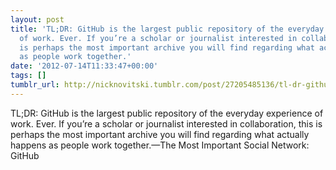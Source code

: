 ```yaml
---
layout: post
title: 'TL;DR: GitHub is the largest public repository of the everyday experience
  of work. Ever. If you’re a scholar or journalist interested in collaboration, this
  is perhaps the most important archive you will find regarding what actually happens
  as people work together.'
date: '2012-07-14T11:33:47+00:00'
tags: []
tumblr_url: http://nicknovitski.tumblr.com/post/27205485136/tl-dr-github-is-the-largest-public-repository-of
---
```

TL;DR: GitHub is the largest public repository of the everyday experience of work. Ever. If you’re a scholar or journalist interested in collaboration, this is perhaps the most important archive you will find regarding what actually happens as people work together.—The Most Important Social Network: GitHub
